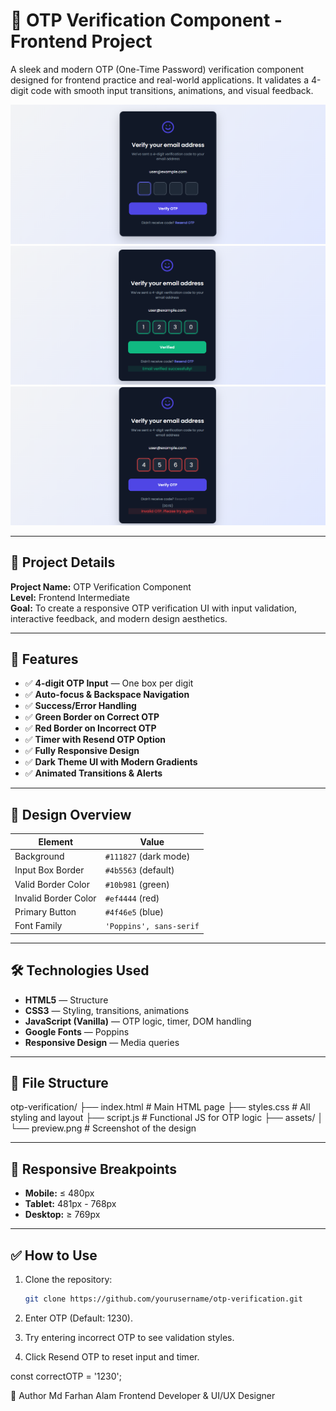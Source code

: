# 🔐 OTP Verification Component - Frontend Project

A sleek and modern OTP (One-Time Password) verification component designed for frontend practice and real-world applications. It validates a 4-digit code with smooth input transitions, animations, and visual feedback.

![OTP Screenshot](assets/1.png)
![OTP Screenshot](assets/2.png)
![OTP Screenshot](assets/3.png)

---

## 📌 Project Details

**Project Name:** OTP Verification Component  
**Level:** Frontend Intermediate  
**Goal:** To create a responsive OTP verification UI with input validation, interactive feedback, and modern design aesthetics.

---

## 🚀 Features

- ✅ **4-digit OTP Input** — One box per digit
- ✅ **Auto-focus & Backspace Navigation**
- ✅ **Success/Error Handling**
- ✅ **Green Border on Correct OTP**
- ✅ **Red Border on Incorrect OTP**
- ✅ **Timer with Resend OTP Option**
- ✅ **Fully Responsive Design**
- ✅ **Dark Theme UI with Modern Gradients**
- ✅ **Animated Transitions & Alerts**

---

## 🎨 Design Overview

| Element              | Value                      |
|----------------------|----------------------------|
| Background           | `#111827` (dark mode)      |
| Input Box Border     | `#4b5563` (default)         |
| Valid Border Color   | `#10b981` (green)          |
| Invalid Border Color | `#ef4444` (red)            |
| Primary Button       | `#4f46e5` (blue)           |
| Font Family          | `'Poppins', sans-serif`    |

---

## 🛠 Technologies Used

- **HTML5** — Structure
- **CSS3** — Styling, transitions, animations
- **JavaScript (Vanilla)** — OTP logic, timer, DOM handling
- **Google Fonts** — Poppins
- **Responsive Design** — Media queries

---

## 📁 File Structure

otp-verification/
├── index.html # Main HTML page
├── styles.css # All styling and layout
├── script.js # Functional JS for OTP logic
├── assets/
│ └── preview.png # Screenshot of the design


---

## 📱 Responsive Breakpoints

- **Mobile:** ≤ 480px
- **Tablet:** 481px - 768px
- **Desktop:** ≥ 769px

---

## ✅ How to Use

1. Clone the repository:

   ```bash
   git clone https://github.com/yourusername/otp-verification.git

2. Enter OTP (Default: 1230).

3. Try entering incorrect OTP to see validation styles.

4. Click Resend OTP to reset input and timer.

const correctOTP = '1230';

🙌 Author
Md Farhan Alam
Frontend Developer & UI/UX Designer


